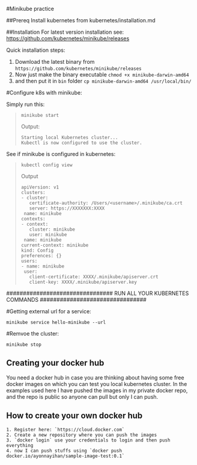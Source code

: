 #Minikube practice

##Prereq
Install kubernetes from kubernetes/installation.md

##Installation
For latest version installation see: https://github.com/kubernetes/minikube/releases

Quick installation steps:
  1. Download the latest binary from `https://github.com/kubernetes/minikube/releases`
  2. Now just make the binary executable `chmod +x minikube-darwin-amd64`
  3. and then put it in `bin` folder  `cp minikube-darwin-amd64 /usr/local/bin/`

#Configure k8s with minikube:

Simply run this:
>```
>minikube start
>```
>Output:
>```
>Starting local Kubernetes cluster...
>Kubectl is now configured to use the cluster.
>```


See if minikube is configured in kubernetes:
>```
>kubectl config view
>```
>Output
>```
>apiVersion: v1
>clusters:
>- cluster:
>    certificate-authority: /Users/<username>/.minikube/ca.crt
>    server: https://XXXXXXX:XXXX
>  name: minikube
>contexts:
>- context:
>    cluster: minikube
>    user: minikube
>  name: minikube
>current-context: minikube
>kind: Config
>preferences: {}
>users:
>- name: minikube
>  user:
>    client-certificate: XXXX/.minikube/apiserver.crt
>    client-key: XXXX/.minikube/apiserver.key
>```

################################
RUN ALL YOUR KUBERNETES COMMANDS
################################

#Getting external url for a service:
```
minikube service hello-minikube --url
```



#Remvoe the cluster:
```
minikube stop
```


	
## Creating your docker hub

You need a docker hub in case you are thinking about having some free docker images on which you can test you local kubernetes cluster. In the examples used here I have pushed the images in my private docker repo, and the repo is public so anyone can pull but only I can push.


## How to create your own docker hub

	1. Register here: `https://cloud.docker.com`
	2. Create a new repository where you can push the images
	3. `docker login` use your credentials to login and then push everything
	4. now I can push stuffs using `docker push docker.io/ayonnayihan/sample-image-test:0.1`

